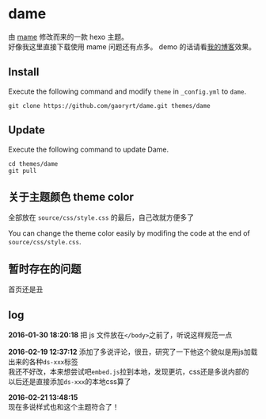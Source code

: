 # dame

由 [mame](https://github.com/chadluo/hexo-theme-mame) 修改而来的一款 hexo 主题。  
好像我这里直接下载使用 mame 问题还有点多。
demo 的话请看[我的博客](http://gaoryrt.github.io)效果。

## Install

Execute the following command and modify `theme` in `_config.yml` to `dame`.

```
git clone https://github.com/gaoryrt/dame.git themes/dame
```

## Update

Execute the following command to update Dame.

```
cd themes/dame
git pull
```

## 关于主题颜色 theme color  

全部放在 `source/css/style.css` 的最后，自己改就方便多了  

You can change the theme color easily by modifing the code at the end of `source/css/style.css`.  

## 暂时存在的问题 
  
首页还是丑  

## log
**2016-01-30 18:20:18**
把 js 文件放在`</body>`之前了，听说这样规范一点  

**2016-02-19 12:37:12**
添加了多说评论，很丑，研究了一下他这个貌似是用js加载出来的各种`ds-xxx`标签  
我还不好改，本来想尝试吧`embed.js`拉到本地，发现更坑，css还是多说内部的  
以后还是直接添加`ds-xxx`的本地css算了  

**2016-02-21 13:48:15**  
现在多说样式也和这个主题符合了！